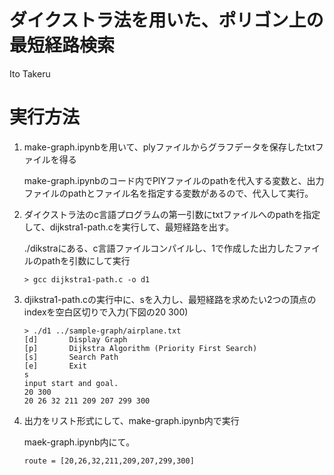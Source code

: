 # ダイクストラ法を用いた、ポリゴン上の最短経路検索
Ito Takeru

# 実行方法

1.  make-graph.ipynbを用いて、plyファイルからグラフデータを保存したtxtファイルを得る

    make-graph.ipynbのコード内でPlYファイルのpathを代入する変数と、出力ファイルのpathとファイル名を指定する変数があるので、代入して実行。


2. ダイクストラ法のc言語プログラムの第一引数にtxtファイルへのpathを指定して、dijkstra1-path.cを実行して、最短経路を出す。

    ./dikstraにある、c言語ファイルコンパイルし、1で作成した出力したファイルのpathを引数にして実行

    ```
    > gcc dijkstra1-path.c -o d1
    ```

3. djikstra1-path.cの実行中に、sを入力し、最短経路を求めたい2つの頂点のindexを空白区切りで入力(下図の20 300)

    ```
    > ./d1 ../sample-graph/airplane.txt
    [d]       Display Graph
    [p]       Dijkstra Algorithm (Priority First Search)
    [s]       Search Path
    [e]       Exit
    s
    input start and goal.
    20 300
    20 26 32 211 209 207 299 300
    ```


4. 出力をリスト形式にして、make-graph.ipynb内で実行

    maek-graph.ipynb内にて。
    ```
    route = [20,26,32,211,209,207,299,300]
    ```

